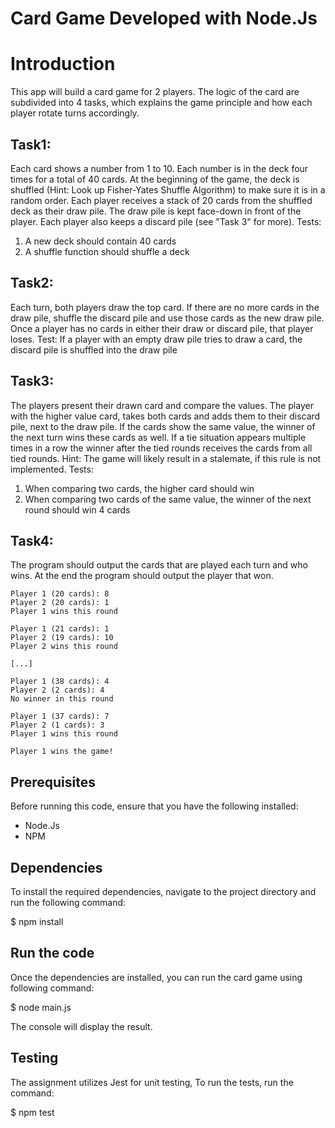 # Card Game Developed with Node.Js

# Introduction

This app will build a card game for 2 players. The logic of the card are subdivided into 4 tasks, which explains the game principle and how each player rotate turns accordingly.

## Task1:

Each card shows a number from 1 to 10. Each number is in the deck four times for a total of 40 cards. At the
beginning of the game, the deck is shuffled (Hint: Look up Fisher-Yates Shuffle Algorithm) to
make sure it is in a random order. Each player receives a stack of 20 cards from the shuffled deck as their
draw pile. The draw pile is kept face-down in front of the player. Each player also keeps a discard pile (see
"Task 3" for more). Tests:

1. A new deck should contain 40 cards
2. A shuffle function should shuffle a deck

## Task2:

Each turn, both players draw the top card. If there are no more cards in the draw pile, shuffle the discard
pile and use those cards as the new draw pile. Once a player has no cards in either their draw or discard
pile, that player loses. Test: If a player with an empty draw pile tries to draw a card, the discard pile is
shuffled into the draw pile

## Task3:

The players present their drawn card and compare the values. The player with the higher value card, takes
both cards and adds them to their discard pile, next to the draw pile. If the cards show the same value, the
winner of the next turn wins these cards as well. If a tie situation appears multiple times in a row the winner
after the tied rounds receives the cards from all tied rounds. Hint: The game will likely result in a stalemate,
if this rule is not implemented. Tests:

1. When comparing two cards, the higher card should win
2. When comparing two cards of the same value, the winner of the next round should win 4 cards

## Task4:

The program should output the cards that are played each turn and who wins. At the end the program
should output the player that won.

```
Player 1 (20 cards): 8
Player 2 (20 cards): 1
Player 1 wins this round

Player 1 (21 cards): 1
Player 2 (19 cards): 10
Player 2 wins this round

[...]

Player 1 (38 cards): 4
Player 2 (2 cards): 4
No winner in this round

Player 1 (37 cards): 7
Player 2 (1 cards): 3
Player 1 wins this round

Player 1 wins the game!

```

## Prerequisites

Before running this code, ensure that you have the following installed:

- Node.Js
- NPM

## Dependencies

To install the required dependencies, navigate to the project directory and run the following command:

$ npm install

## Run the code

Once the dependencies are installed, you can run the card game using following command:

$ node main.js

The console will display the result.

## Testing

The assignment utilizes Jest for unit testing, To run the tests, run the command:

$ npm test
